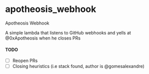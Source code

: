 # apotheosis_webhook
Apotheosis Webhook

A simple lambda that listens to GitHub webhooks and yells at @0xApotheosis when he closes PRs

#### TODO

- [ ] Reopen PRs
- [ ] Closing heuristics (i.e stack found, author is @gomesalexandre)
